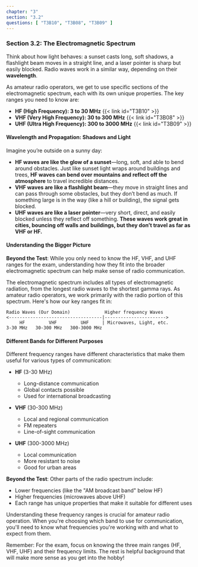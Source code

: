 ```yaml
---
chapter: "3"
section: "3.2"
questions: [ "T3B10", "T3B08", "T3B09" ]
---
```


### Section 3.2: The Electromagnetic Spectrum  

Think about how light behaves: a sunset casts long, soft shadows, a flashlight beam moves in a straight line, and a laser pointer is sharp but easily blocked. Radio waves work in a similar way, depending on their **wavelength**.  

As amateur radio operators, we get to use specific sections of the electromagnetic spectrum, each with its own unique properties. The key ranges you need to know are:  

- **HF (High Frequency): 3 to 30 MHz** {{< link id="T3B10" >}}  
- **VHF (Very High Frequency): 30 to 300 MHz** {{< link id="T3B08" >}}  
- **UHF (Ultra High Frequency): 300 to 3000 MHz** {{< link id="T3B09" >}}  

#### Wavelength and Propagation: Shadows and Light  

Imagine you’re outside on a sunny day:  

- **HF waves are like the glow of a sunset**—long, soft, and able to bend around obstacles. Just like sunset light wraps around buildings and trees, **HF waves can bend over mountains and reflect off the atmosphere** to travel incredible distances.  
- **VHF waves are like a flashlight beam**—they move in straight lines and can pass through some obstacles, but they don’t bend as much. If something large is in the way (like a hill or building), the signal gets blocked.  
- **UHF waves are like a laser pointer**—very short, direct, and easily blocked unless they reflect off something. **These waves work great in cities, bouncing off walls and buildings, but they don’t travel as far as VHF or HF.**  

#### Understanding the Bigger Picture

**Beyond the Test**: While you only need to know the HF, VHF, and UHF ranges for the exam, understanding how they fit into the broader electromagnetic spectrum can help make sense of radio communication.

The electromagnetic spectrum includes all types of electromagnetic radiation, from the longest radio waves to the shortest gamma rays. As amateur radio operators, we work primarily with the radio portion of this spectrum. Here's how our key ranges fit in:

```
Radio Waves (Our Domain)             Higher frequency Waves
<-----------------------------------|----------------------->
     HF         VHF         UHF     | Microwaves, Light, etc.
3-30 MHz   30-300 MHz   300-3000 MHz
```

#### Different Bands for Different Purposes

Different frequency ranges have different characteristics that make them useful for various types of communication:

- **HF** (3-30 MHz)
  - Long-distance communication
  - Global contacts possible
  - Used for international broadcasting

- **VHF** (30-300 MHz)
  - Local and regional communication
  - FM repeaters
  - Line-of-sight communication

- **UHF** (300-3000 MHz)
  - Local communication
  - More resistant to noise
  - Good for urban areas

**Beyond the Test**: Other parts of the radio spectrum include:
- Lower frequencies (like the "AM broadcast band" below HF)
- Higher frequencies (microwaves above UHF)
- Each range has unique properties that make it suitable for different uses

Understanding these frequency ranges is crucial for amateur radio operation. When you're choosing which band to use for communication, you'll need to know what frequencies you're working with and what to expect from them.

Remember: For the exam, focus on knowing the three main ranges (HF, VHF, UHF) and their frequency limits. The rest is helpful background that will make more sense as you get into the hobby!
